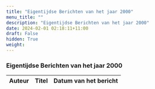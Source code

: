 ```yaml
---
title: "Eigentijdse Berichten van het jaar 2000"
menu_title: ""
description: "Eigentijdse Berichten van het jaar 2000"
date: 2024-02-01 02:18:11+11:00
draft: False
hidden: True
weight: 
---
```

### Eigentijdse Berichten van het jaar 2000

**Auteur** | **Titel** | **Datum van het bericht**
---|---|---
